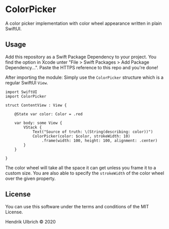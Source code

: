 # ColorPicker

A color picker implementation with color wheel appearance written in plain SwiftUI.

## Usage

Add this repository as a Swift Package Dependency to your project. You find the option in Xcode unter "File > Swift Packages > Add Package Dependency...". Paste the HTTPS reference to this repo and you're done!

After importing the module: Simply use the `ColorPicker` structure which is a regular SwiftUI `View`.

```
import SwiftUI
import ColorPicker

struct ContentView : View {

    @State var color: Color = .red

    var body: some View {
        VStack {
            Text("Source of truth: \(String(describing: color))")
            ColorPicker(color: $color, strokeWidth: 10)
                .frame(width: 100, height: 100, alignment: .center)
        }
    }

}

```

The color wheel will take all the space it can get unless you frame it to a custom size. You are also able to specify the `strokeWidth` of the color wheel over the given property.

## License

You can use this software under the terms and conditions of the MIT License.

Hendrik Ulbrich © 2020
